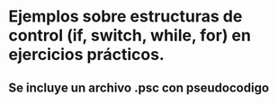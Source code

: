 # Ejemplos sobre estructuras de control (if, switch, while, for) en ejercicios prácticos.
## Se incluye un archivo .psc con pseudocodigo